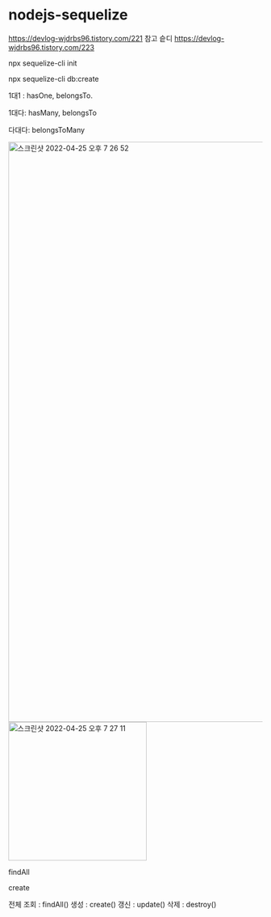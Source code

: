 # nodejs-sequelize

https://devlog-wjdrbs96.tistory.com/221 참고 슽디
https://devlog-wjdrbs96.tistory.com/223

npx sequelize-cli init

npx sequelize-cli db:create


1대1 : hasOne, belongsTo. 

1대다: hasMany, belongsTo 

다대다: belongsToMany


  
  <img width="1147" alt="스크린샷 2022-04-25 오후 7 26 52" src="https://user-images.githubusercontent.com/56504493/165071533-13721451-d57c-463d-9501-7133f7ea45f0.png">


<img width="274" alt="스크린샷 2022-04-25 오후 7 27 11" src="https://user-images.githubusercontent.com/56504493/165071574-893d97d9-d2a0-4034-ae1e-9ab3232ac5a1.png">



findAll

create


전체 조회 : findAll()
생성 : create()
갱신 : update()
삭제 : destroy()
